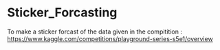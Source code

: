 # Sticker_Forcasting
To make a sticker forcast of the data given in the compitition : https://www.kaggle.com/competitions/playground-series-s5e1/overview
